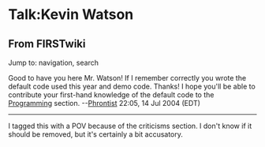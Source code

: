 # Talk:Kevin Watson

## From FIRSTwiki

Jump to: navigation, search

Good to have you here Mr. Watson! If I remember correctly you wrote the default code used this year and demo code. Thanks! I hope you'll be able to contribute your first-hand knowledge of the default code to the [Programming](programming) section. --[Phrontist](User:Phrontist "User:Phrontist") 22:05, 14 Jul 2004 (EDT)

--------------------------------------------------------------------------------

I tagged this with a POV because of the criticisms section. I don't know if it should be removed, but it's certainly a bit accusatory.
